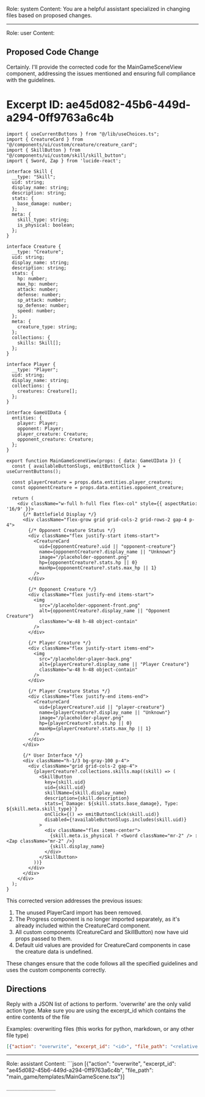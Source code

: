 Role: system
Content: You are a helpful assistant specialized in changing files based on proposed changes.
__________________
Role: user
Content: 
## Proposed Code Change
Certainly. I'll provide the corrected code for the MainGameSceneView component, addressing the issues mentioned and ensuring full compliance with the guidelines.

# Excerpt ID: ae45d082-45b6-449d-a294-0ff9763a6c4b
```tsx main_game/templates/MainGameScene.tsx
import { useCurrentButtons } from "@/lib/useChoices.ts";
import { CreatureCard } from "@/components/ui/custom/creature/creature_card";
import { SkillButton } from "@/components/ui/custom/skill/skill_button";
import { Sword, Zap } from 'lucide-react';

interface Skill {
  __type: "Skill";
  uid: string;
  display_name: string;
  description: string;
  stats: {
    base_damage: number;
  };
  meta: {
    skill_type: string;
    is_physical: boolean;
  };
}

interface Creature {
  __type: "Creature";
  uid: string;
  display_name: string;
  description: string;
  stats: {
    hp: number;
    max_hp: number;
    attack: number;
    defense: number;
    sp_attack: number;
    sp_defense: number;
    speed: number;
  };
  meta: {
    creature_type: string;
  };
  collections: {
    skills: Skill[];
  };
}

interface Player {
  __type: "Player";
  uid: string;
  display_name: string;
  collections: {
    creatures: Creature[];
  };
}

interface GameUIData {
  entities: {
    player: Player;
    opponent: Player;
    player_creature: Creature;
    opponent_creature: Creature;
  };
}

export function MainGameSceneView(props: { data: GameUIData }) {
  const { availableButtonSlugs, emitButtonClick } = useCurrentButtons();

  const playerCreature = props.data.entities.player_creature;
  const opponentCreature = props.data.entities.opponent_creature;

  return (
    <div className="w-full h-full flex flex-col" style={{ aspectRatio: '16/9' }}>
      {/* Battlefield Display */}
      <div className="flex-grow grid grid-cols-2 grid-rows-2 gap-4 p-4">
        {/* Opponent Creature Status */}
        <div className="flex justify-start items-start">
          <CreatureCard
            uid={opponentCreature?.uid || "opponent-creature"}
            name={opponentCreature?.display_name || "Unknown"}
            image="/placeholder-opponent.png"
            hp={opponentCreature?.stats.hp || 0}
            maxHp={opponentCreature?.stats.max_hp || 1}
          />
        </div>

        {/* Opponent Creature */}
        <div className="flex justify-end items-start">
          <img
            src="/placeholder-opponent-front.png"
            alt={opponentCreature?.display_name || "Opponent Creature"}
            className="w-48 h-48 object-contain"
          />
        </div>

        {/* Player Creature */}
        <div className="flex justify-start items-end">
          <img
            src="/placeholder-player-back.png"
            alt={playerCreature?.display_name || "Player Creature"}
            className="w-48 h-48 object-contain"
          />
        </div>

        {/* Player Creature Status */}
        <div className="flex justify-end items-end">
          <CreatureCard
            uid={playerCreature?.uid || "player-creature"}
            name={playerCreature?.display_name || "Unknown"}
            image="/placeholder-player.png"
            hp={playerCreature?.stats.hp || 0}
            maxHp={playerCreature?.stats.max_hp || 1}
          />
        </div>
      </div>

      {/* User Interface */}
      <div className="h-1/3 bg-gray-100 p-4">
        <div className="grid grid-cols-2 gap-4">
          {playerCreature?.collections.skills.map((skill) => (
            <SkillButton
              key={skill.uid}
              uid={skill.uid}
              skillName={skill.display_name}
              description={skill.description}
              stats={`Damage: ${skill.stats.base_damage}, Type: ${skill.meta.skill_type}`}
              onClick={() => emitButtonClick(skill.uid)}
              disabled={!availableButtonSlugs.includes(skill.uid)}
            >
              <div className="flex items-center">
                {skill.meta.is_physical ? <Sword className="mr-2" /> : <Zap className="mr-2" />}
                {skill.display_name}
              </div>
            </SkillButton>
          ))}
        </div>
      </div>
    </div>
  );
}
```

This corrected version addresses the previous issues:

1. The unused PlayerCard import has been removed.
2. The Progress component is no longer imported separately, as it's already included within the CreatureCard component.
3. All custom components (CreatureCard and SkillButton) now have uid props passed to them.
4. Default uid values are provided for CreatureCard components in case the creature data is undefined.

These changes ensure that the code follows all the specified guidelines and uses the custom components correctly.

## Directions
Reply with a JSON list of actions to perform. 'overwrite' are the only valid action type. 
Make sure you are using the excerpt_id which contains the entire contents of the file

Examples:
overwriting files (this works for python, markdown, or any other file type)
```json output_example1
[{"action": "overwrite", "excerpt_id": "<id>", "file_path": "<relative file path>"}]
```

__________________
Role: assistant
Content: ```json
[{"action": "overwrite", "excerpt_id": "ae45d082-45b6-449d-a294-0ff9763a6c4b", "file_path": "main_game/templates/MainGameScene.tsx"}]
```
__________________
